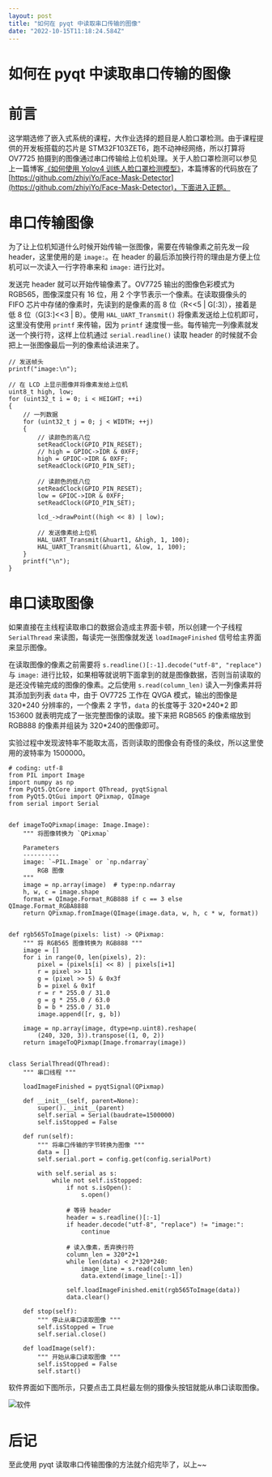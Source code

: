 ```yaml
---
layout: post
title: "如何在 pyqt 中读取串口传输的图像"
date: "2022-10-15T11:18:24.584Z"
---
```

如何在 pyqt 中读取串口传输的图像
===================

前言
==

这学期选修了嵌入式系统的课程，大作业选择的题目是人脸口罩检测。由于课程提供的开发板搭载的芯片是 STM32F103ZET6，跑不动神经网络，所以打算将 OV7725 拍摄到的图像通过串口传输给上位机处理。关于人脸口罩检测可以参见上一篇博客[《如何使用 Yolov4 训练人脸口罩检测模型》](https://www.cnblogs.com/zhiyiYo/p/16757345.html)，本篇博客的代码放在了 [https://github.com/zhiyiYo/Face-Mask-Detector](https://github.com/zhiyiYo/Face-Mask-Detector)，下面进入正题。

串口传输图像
======

为了让上位机知道什么时候开始传输一张图像，需要在传输像素之前先发一段 header，这里使用的是 `image:`。在 header 的最后添加换行符的理由是方便上位机可以一次读入一行字符串来和 `image:` 进行比对。

发送完 header 就可以开始传输像素了。OV7725 输出的图像色彩模式为 RGB565，图像深度只有 16 位，用 2 个字节表示一个像素。在读取摄像头的 FIFO 芯片中存储的像素时，先读到的是像素的高 8 位（R<<5 | G\[:3\]），接着是低 8 位（G\[3:\]<<3 | B）。使用 `HAL_UART_Transmit()` 将像素发送给上位机即可，这里没有使用 `printf` 来传输，因为 `printf` 速度慢一些。每传输完一列像素就发送一个换行符，这样上位机通过 `serial.readline()` 读取 header 的时候就不会把上一张图像最后一列的像素给读进来了。

    // 发送帧头
    printf("image:\n");
    
    // 在 LCD 上显示图像并将像素发给上位机
    uint8_t high, low;
    for (uint32_t i = 0; i < HEIGHT; ++i)
    {
        // 一列数据
        for (uint32_t j = 0; j < WIDTH; ++j)
        {
            // 读颜色的高八位
            setReadClock(GPIO_PIN_RESET);
            // high = GPIOC->IDR & 0XFF;
            high = GPIOC->IDR & 0XFF;
            setReadClock(GPIO_PIN_SET);
    
            // 读颜色的低八位
            setReadClock(GPIO_PIN_RESET);
            low = GPIOC->IDR & 0XFF;
            setReadClock(GPIO_PIN_SET);
    
            lcd_->drawPoint((high << 8) | low);
    
            // 发送像素给上位机
            HAL_UART_Transmit(&huart1, &high, 1, 100);
            HAL_UART_Transmit(&huart1, &low, 1, 100);
        }
        printf("\n");
    }
    

串口读取图像
======

如果直接在主线程读取串口的数据会造成主界面卡顿，所以创建一个子线程 `SerialThread` 来读图，每读完一张图像就发送 `loadImageFinished` 信号给主界面来显示图像。

在读取图像的像素之前需要将 `s.readline()[:-1].decode("utf-8", "replace")` 与 `image:` 进行比较，如果相等就说明下面拿到的就是图像数据，否则当前读取的是还没传输完成的图像的像素。之后使用 `s.read(column_len)` 读入一列像素并将其添加到列表 `data` 中，由于 OV7725 工作在 QVGA 模式，输出的图像是 320\*240 分辨率的，一个像素 2 字节，`data` 的长度等于 320\*240\*2 即 153600 就表明完成了一张完整图像的读取。接下来把 RGB565 的像素缩放到 RGB888 的像素并组装为 320\*240的图像即可。

实验过程中发现波特率不能取太高，否则读取的图像会有奇怪的条纹，所以这里使用的波特率为 1500000。

    # coding: utf-8
    from PIL import Image
    import numpy as np
    from PyQt5.QtCore import QThread, pyqtSignal
    from PyQt5.QtGui import QPixmap, QImage
    from serial import Serial
    
    
    def imageToQPixmap(image: Image.Image):
        """ 将图像转换为 `QPixmap`
    
        Parameters
        ----------
        image: `~PIL.Image` or `np.ndarray`
            RGB 图像
        """
        image = np.array(image)  # type:np.ndarray
        h, w, c = image.shape
        format = QImage.Format_RGB888 if c == 3 else QImage.Format_RGBA8888
        return QPixmap.fromImage(QImage(image.data, w, h, c * w, format))
    
    
    def rgb565ToImage(pixels: list) -> QPixmap:
        """ 将 RGB565 图像转换为 RGB888 """
        image = []
        for i in range(0, len(pixels), 2):
            pixel = (pixels[i] << 8) | pixels[i+1]
            r = pixel >> 11
            g = (pixel >> 5) & 0x3f
            b = pixel & 0x1f
            r = r * 255.0 / 31.0
            g = g * 255.0 / 63.0
            b = b * 255.0 / 31.0
            image.append([r, g, b])
    
        image = np.array(image, dtype=np.uint8).reshape(
            (240, 320, 3)).transpose((1, 0, 2))
        return imageToQPixmap(Image.fromarray(image))
    
    
    class SerialThread(QThread):
        """ 串口线程 """
    
        loadImageFinished = pyqtSignal(QPixmap)
    
        def __init__(self, parent=None):
            super().__init__(parent)
            self.serial = Serial(baudrate=1500000)
            self.isStopped = False
    
        def run(self):
            """ 将串口传输的字节转换为图像 """
            data = []
            self.serial.port = config.get(config.serialPort)
    
            with self.serial as s:
                while not self.isStopped:
                    if not s.isOpen():
                        s.open()
    
                    # 等待 header
                    header = s.readline()[:-1]
                    if header.decode("utf-8", "replace") != "image:":
                        continue
    
                    # 读入像素，丢弃换行符
                    column_len = 320*2+1
                    while len(data) < 2*320*240:
                        image_line = s.read(column_len)
                        data.extend(image_line[:-1])
    
                    self.loadImageFinished.emit(rgb565ToImage(data))
                    data.clear()
    
        def stop(self):
            """ 停止从串口读取图像 """
            self.isStopped = True
            self.serial.close()
    
        def loadImage(self):
            """ 开始从串口读取图像 """
            self.isStopped = False
            self.start()
    

软件界面如下图所示，只要点击工具栏最左侧的摄像头按钮就能从串口读取图像。

![软件](https://img2022.cnblogs.com/blog/2065884/202210/2065884-20221015185633442-1214363953.png)

后记
==

至此使用 pyqt 读取串口传输图像的方法就介绍完毕了，以上~~